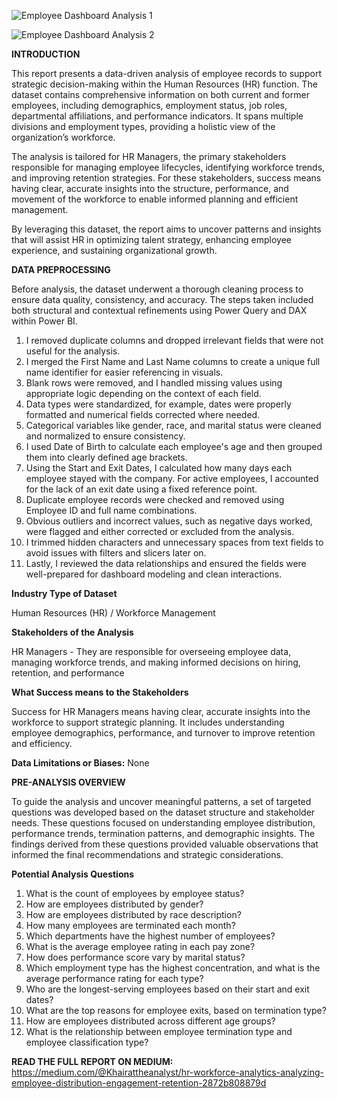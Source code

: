 ![Employee Dashboard Analysis 1](https://github.com/user-attachments/assets/e1983948-01c1-4a32-91a5-965659972602)

![Employee Dashboard Analysis 2](https://github.com/user-attachments/assets/5a57d23f-25cf-482b-83d4-48826b2b5d33)

**INTRODUCTION**

This report presents a data-driven analysis of employee records to support strategic decision-making within the Human Resources (HR) function. The dataset contains comprehensive information on both current and former employees, including demographics, employment status, job roles, departmental affiliations, and performance indicators. It spans multiple divisions and employment types, providing a holistic view of the organization’s workforce.

The analysis is tailored for HR Managers, the primary stakeholders responsible for managing employee lifecycles, identifying workforce trends, and improving retention strategies. For these stakeholders, success means having clear, accurate insights into the structure, performance, and movement of the workforce to enable informed planning and efficient management.

By leveraging this dataset, the report aims to uncover patterns and insights that will assist HR in optimizing talent strategy, enhancing employee experience, and sustaining organizational growth.

**DATA PREPROCESSING**

Before analysis, the dataset underwent a thorough cleaning process to ensure data quality, consistency, and accuracy. The steps taken included both structural and contextual refinements using Power Query and DAX within Power BI.

1. I removed duplicate columns and dropped irrelevant fields that were not useful for the analysis.
2. I merged the First Name and Last Name columns to create a unique full name identifier for easier referencing in visuals.
3. Blank rows were removed, and I handled missing values using appropriate logic depending on the context of each field.
4. Data types were standardized, for example, dates were properly formatted and numerical fields corrected where needed.
5. Categorical variables like gender, race, and marital status were cleaned and normalized to ensure consistency.
6. I used Date of Birth to calculate each employee's age and then grouped them into clearly defined age brackets.
7. Using the Start and Exit Dates, I calculated how many days each employee stayed with the company. For active employees, I accounted for the lack of an exit date using a fixed reference point.
8. Duplicate employee records were checked and removed using Employee ID and full name combinations.
9. Obvious outliers and incorrect values, such as negative days worked, were flagged and either corrected or excluded from the analysis.
10. I trimmed hidden characters and unnecessary spaces from text fields to avoid issues with filters and slicers later on.
11. Lastly, I reviewed the data relationships and ensured the fields were well-prepared for dashboard modeling and clean interactions.

**Industry Type of Dataset**

Human Resources (HR) / Workforce Management

**Stakeholders of the Analysis**

HR Managers - They are responsible for overseeing employee data, managing workforce trends, and making informed decisions on hiring, retention, and performance

**What Success means to the Stakeholders**

Success for HR Managers means having clear, accurate insights into the workforce to support strategic planning. It includes understanding employee demographics, performance, and turnover to improve retention and efficiency.

**Data Limitations or Biases:** None

**PRE-ANALYSIS OVERVIEW**

To guide the analysis and uncover meaningful patterns, a set of targeted questions was developed based on the dataset structure and stakeholder needs. These questions focused on understanding employee distribution, performance trends, termination patterns, and demographic insights. The findings derived from these questions provided valuable observations that informed the final recommendations and strategic considerations.

**Potential Analysis Questions**
1. What is the count of employees by employee status?
2. How are employees distributed by gender?
3. How are employees distributed by race description?
4. How many employees are terminated each month?
5. Which departments have the highest number of employees?
6. What is the average employee rating in each pay zone?
7. How does performance score vary by marital status?
8. Which employment type has the highest concentration, and what is the average performance rating for each type?
9. Who are the longest-serving employees based on their start and exit dates?
10. What are the top reasons for employee exits, based on termination type?
11. How are employees distributed across different age groups?
12. What is the relationship between employee termination type and employee classification type?

**READ THE FULL REPORT ON MEDIUM:** https://medium.com/@Khairattheanalyst/hr-workforce-analytics-analyzing-employee-distribution-engagement-retention-2872b808879d
